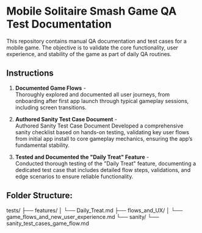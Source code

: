 # Mobile Solitaire Smash Game QA Test Documentation

This repository contains manual QA documentation and test cases for a mobile game. The objective is to validate the core functionality, user experience, and stability of the game as part of daily QA routines.

## Instructions

1. **Documented Game Flows** -  
Thoroughly explored and documented all user journeys, from onboarding after first app launch through typical gameplay sessions, including screen transitions.

2. **Authored Sanity Test Case Document** -  
Authored Sanity Test Case Document Developed a comprehensive sanity checklist based on hands-on testing, validating key user flows from initial app install to core gameplay mechanics, ensuring the app’s fundamental stability.

3. **Tested and Documented the "Daily Treat" Feature** -  
Conducted thorough testing of the "Daily Treat" feature, documenting a dedicated test case that includes detailed flow steps, validations, and edge scenarios to ensure reliable functionality.

## Folder Structure:

tests/
├── features/
│   └── Daily_Treat.md
├── flows_and_UX/
│   └── game_flows_and_new_user_experience.md
└── sanity/
    └── sanity_test_cases_game_flow.md

